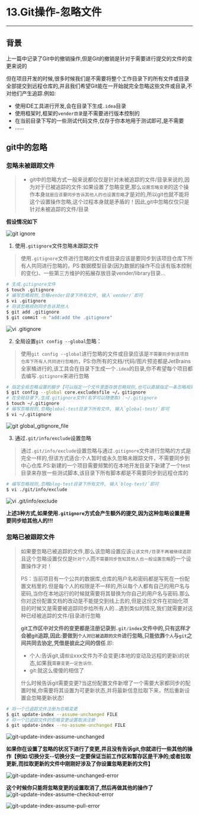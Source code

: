 # 13.Git操作-忽略文件
---

## 背景
上一篇中记录了Git中的撤销操作,但是Git的撤销是针对于需要进行提交的文件的变更来说的

但在项目开发的时候,很多时候我们是不需要将整个工作目录下的所有文件或目录全部提交到远程仓库的,并且我们希望Git能在一开始就完全忽略这些文件或目录,不对他们产生追踪.例如:
- 使用IDE工具进行开发,会在目录下生成`.idea`目录
- 使用框架时,框架的`vender目录`是不需要进行版本控制的
- 在当前目录下写的一些测试代码文件,仅存于你本地用于测试即可,是不需要
- ......

## git中的忽略
### 忽略未被跟踪文件
> - git中的忽略方式一般来说都仅仅是针对未被追踪的文件/目录来说的,因为对于已被追踪的文件:如果设置了忽略变更,那么`设置忽略变更`的这个操作本身`就是应该要同步告诉其他人的也设置忽略`才是对的,所以git也就不能将这个设置操作忽略,这个过程本身就是矛盾的！因此,git中忽略仅仅只是针对未被追踪的文件/目录

**假设情况如下**

![git ignore](/images/article/git/git-ignore.png)

1. 使用`.gitignore`文件忽略未跟踪文件
> 使用`.gitignore`文件进行忽略的文件或目录应该是要同步到该项目仓库下所有人共同进行忽略的，PS:数据模型目录(因为数据的操作不应该有版本控制的变化)、一些第三方维护的拓展存放目录vender/library目录...

```sh
# 生成.gitignore文件
$ touch .gitignore
# 编写忽略规则,忽略vender目录下所有文件, 输入`vender/`即可
$ vi .gitignore
# 将该忽略规则同步告诉其他人
$ git add .gitignore
$ git commit -m "add:add the .gitignore"
```
![vi .gitignore](/images/article/git/vi-gitignore.gif)

2. 全局设置`git config --global`忽略：
> 使用`git config --global`进行忽略的文件或目录应该是`不需要同步到该项目仓库下所有人共同进行忽略的`，PS:你所有的文档/代码/图片预览都是JetBrains全家桶进行的,该工具会在目录下生成一个`.idea`的目录,你不希望每个项目都去编写`.gitignore`来进行忽略

```sh
# 指定全局忽略设置的脚步【可以指定一个文件里面存放忽略规则,也可以直接指定一条忽略规则】
$ git config --global core.excludesfile ~/。gitignore
# 在全局目录下,生成.gitignore文件(名字可以随便取)：~/.gitignore
$ touch ~/.gitignore
# 编写忽略规则,忽略global-test目录下所有文件, 输入`global-test/`即可
$ vi ~/.gitignore
```
![git global_gitignore_file ](/images/article/git/vi-gitignore.gif)

3. 通过`.git/info/exclude`设置忽略
> 通过`.git/info/exclude`设置忽略与通过`.gitignore`文件进行忽略的方式是完全一样的,但该方式适合:个人暂时或永久忽略未跟踪文件，不需要同步到中心仓库.PS:新建的一个项目需要频繁的在本地开发目录下新建了一个test目录来存放一些测试脚本,该目录下所有脚本都是不需要同步到远程仓库的

```sh
# 编写忽略规则,忽略blog-test目录下所有文件, 输入`blog-test/`即可
$ vi ./git/info/exclude
```
![vi .git/info/exclude](/images/article/git/vi-project-exclude.gif)

**上述3种方式,如果使用`.gitignore`方式会产生额外的提交,因为这种忽略设置是需要同步给其他人的!!!**

### 忽略已被跟踪文件
> 如果要忽略已被追踪的文件,那么该忽略设置应该`让该文件/目录不再被继续追踪`且这个忽略设置仅仅是`针对个人`而`不需要同步告知其他人也一般设置忽略`的一个设置操作才对！
>
> PS：当前项目有一个公共的数据库,仓库的用户名和密码都是写死在一份配置文档里的.但是每个人的权限是不一样的,所以每个人都有自己的用户名与密码,当你在本地运行的时候就需要将其替换为你自己的用户名与密码.那么你对这份配置文档的改动是不能提交到线上去的,但是这份文件在初始化项目的时候又是需要被追踪同步给所有人的...遇到类似的情况,我们就需要对这种已经被追踪的文件/目录进行忽略
>
> **git工作区中对文件的变更都是注册记录到`.git/index`文件中的,只有这样才会被git追踪,因此:要做到`个人对已被追踪的文件`进行忽略,只能依靠`个人`与`git`之间共同去协定,凭借是彼此之间的信任**.即:
> - 个人:告诉git,请`假设`xxx文件为不会变更(本地的变动及远程的更新)的状态,如果我`需要变更一定告诉你`.
> - git:就这么傻傻的相信了
>
> 什么时候告诉git需要变更?当这份配置文件新增了一个需要大家都同步的配置时候,你需要将其设置为可更新状态,并将最新信息拉取下来，然后重新设置会忽略更新状态!

```sh
# 将一个已追踪文件注册为忽略变更
$ git update-index --assume-unchanged FILE
# 将一个已追踪文件的忽略变更设置取消注册
$ git update-index --no-assume-unchanged FILE
```
![git-update-index-assume-unchanged](/images/article/git/git-update-index-assume-unchanged.gif)

**如果你在设置了忽略的状况下进行了变更,并且没有告诉git,你就进行一些其他的操作【例如:切换分支--切换分支一定要保证当前工作区和暂存区是干净的;或者拉取更新,而拉取更新的文件中刚刚好涉及了你设置忽略更新的文件】**

![git-update-index-assume-unchanged-error](/images/article/git/git-update-index-assume-unchanged-error.png)

**这个时候你只能将忽略变更的设置取消了,然后再做其他的操作了**
![git-update-index-assume-checkout-error](/images/article/git/git-update-index-assume-error.gif)

![git-update-index-assume-pull-error](/images/article/git/git-update-index-assume-pull-error.gif)